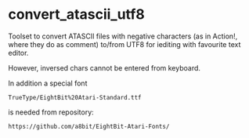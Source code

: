 # convert_atascii_utf8

Toolset to convert ATASCII files with negative characters (as in Action!, where they do as comment) to/from UTF8 for iediting with favourite text editor.

However, inversed chars cannot be entered from keyboard.

In addition a special font

    TrueType/EightBit%20Atari-Standard.ttf

is needed from repository:

    https://github.com/a8bit/EightBit-Atari-Fonts/

